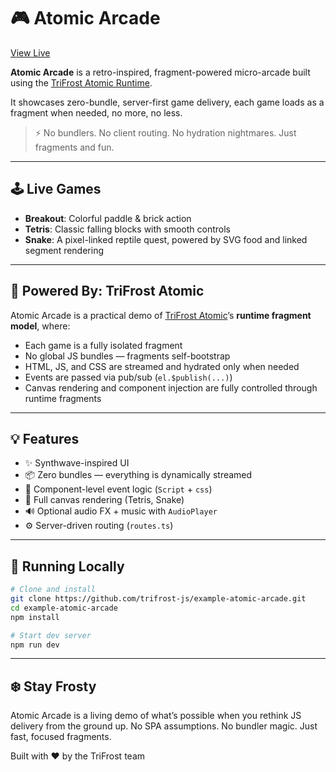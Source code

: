 # 🎮 Atomic Arcade

[View Live](https://arcade.trifrost.dev)

**Atomic Arcade** is a retro-inspired, fragment-powered micro-arcade built using the [TriFrost Atomic Runtime](https://trifrost.dev).

It showcases zero-bundle, server-first game delivery, each game loads as a fragment when needed, no more, no less.

> ⚡ No bundlers. No client routing. No hydration nightmares. Just fragments and fun.

---

## 🕹 Live Games
- **Breakout**: Colorful paddle & brick action
- **Tetris**: Classic falling blocks with smooth controls
- **Snake**: A pixel-linked reptile quest, powered by SVG food and linked segment rendering

---

## 🧬 Powered By: TriFrost Atomic
Atomic Arcade is a practical demo of [TriFrost Atomic](https://www.trifrost.dev/docs/jsx-atomic)’s **runtime fragment model**, where:
- Each game is a fully isolated fragment
- No global JS bundles — fragments self-bootstrap
- HTML, JS, and CSS are streamed and hydrated only when needed
- Events are passed via pub/sub (`el.$publish(...)`)
- Canvas rendering and component injection are fully controlled through runtime fragments

---

## 💡 Features
- ✨ Synthwave-inspired UI
- 📦 Zero bundles — everything is dynamically streamed
- 🧠 Component-level event logic (`Script` + `css`)
- 🎨 Full canvas rendering (Tetris, Snake)
- 🔊 Optional audio FX + music with `AudioPlayer`
- ⚙️ Server-driven routing (`routes.ts`)

---

## 🚀 Running Locally
```bash
# Clone and install
git clone https://github.com/trifrost-js/example-atomic-arcade.git
cd example-atomic-arcade
npm install

# Start dev server
npm run dev
```

---

## ❄️ Stay Frosty
Atomic Arcade is a living demo of what’s possible when you rethink JS delivery from the ground up. No SPA assumptions. No bundler magic. Just fast, focused fragments.

Built with ❤️ by the TriFrost team
